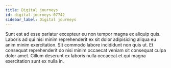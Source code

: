 ```yaml
---
title: Digital journeys
id: digital-journeys-07742
sidebar_label: Digital journeys
---
```


Sunt est ad esse pariatur excepteur eu non tempor magna ex aliquip quis. Laboris ad qui nisi minim reprehenderit ex sit dolor adipisicing aliqua eu anim minim exercitation. Sit commodo labore incididunt non quis ut. Et consequat reprehenderit do nisi minim occaecat veniam sit consequat culpa dolor amet. Cillum deserunt ex laboris nulla occaecat et qui magna exercitation sunt ex nulla in.

